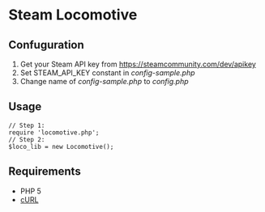 # Steam Locomotive

## Confuguration
1. Get your Steam API key from https://steamcommunity.com/dev/apikey
2. Set STEAM_API_KEY constant in *config-sample.php*
3. Change name of *config-sample.php* to *config.php*

## Usage
    // Step 1:
    require 'locomotive.php';
    // Step 2:
    $loco_lib = new Locomotive();
   
## Requirements
* PHP 5
* [cURL](http://php.net/manual/en/book.curl.php)